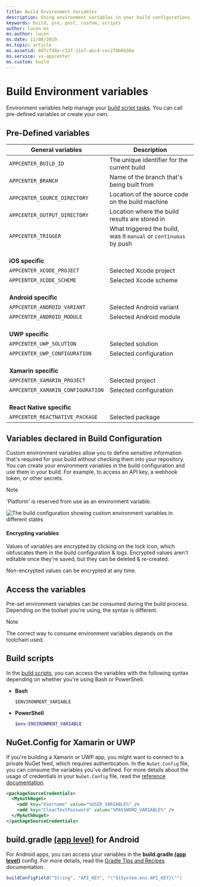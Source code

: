 ```yaml
---
title: Build Environment Variables
description: Using environment variables in your build configurations
keywords: build, pre, post, custom, scripts
author: lucen-ms
ms.author: lucen
ms.date: 11/08/2019
ms.topic: article
ms.assetid: 0d7cfd0a-c317-11e7-abc4-cec278b6b50a
ms.service: vs-appcenter
ms.custom: build
---
```


# Build Environment variables
Environment variables help manage your [build script tasks](~/build/custom/scripts/index.md). You can call pre-defined variables or create your own.

## Pre-Defined variables

| **General variables**             | **Description**                             |
| --------------------------------- | ------------------------------------------- |
| `APPCENTER_BUILD_ID`              | The unique identifier for the current build |
| `APPCENTER_BRANCH`                | Name of the branch that's being built from |
| `APPCENTER_SOURCE_DIRECTORY`      | Location of the source code on the build machine |
| `APPCENTER_OUTPUT_DIRECTORY`      | Location where the build results are stored in |
| `APPCENTER_TRIGGER`               | What triggered the build, was it `manual` or `continuous` by push |
| <br> **iOS specific**             | |
| `APPCENTER_XCODE_PROJECT`         | Selected Xcode project                      |
| `APPCENTER_XCODE_SCHEME`          | Selected Xcode scheme                       |
| <br> **Android specific**         | |
| `APPCENTER_ANDROID_VARIANT`       | Selected Android variant                    |
| `APPCENTER_ANDROID_MODULE`        | Selected Android module                     |
| <br> **UWP specific**             | |
| `APPCENTER_UWP_SOLUTION`          | Selected solution                           |
| `APPCENTER_UWP_CONFIGURATION`     | Selected configuration                      |
| <br> **Xamarin specific**         | |
| `APPCENTER_XAMARIN_PROJECT`       | Selected project                            |
| `APPCENTER_XAMARIN_CONFIGURATION` | Selected configuration                      |
| <br> **React Native specific**    | |
| `APPCENTER_REACTNATIVE_PACKAGE`   | Selected package                            |

[build-scripts-detected]: ~/build/custom/scripts/images/build-scripts-detected.png "Configuration shows detected build scripts"

## Variables declared in Build Configuration

Custom environment variables allow you to define sensitive information that's required for your build without checking them into your repository. You can create your environment variables in the build configuration and use them in your build. For example, to access an API key, a webhook token, or other secrets.

>[!NOTE]
> 'Platform' is reserved from use as an environment variable.

![The build configuration showing custom environment variables in different states](~/build/custom/variables/images/environment-variables.png "Custom environment variables")

#### Encrypting variables
Values of variables are encrypted by clicking on the lock icon, which obfuscates them in the build configuration & logs. Encrypted values aren't editable once they're saved, but they can be deleted & re-created.

Non-encrypted values can be encrypted at any time.

## Access the variables
Pre-set environment variables can be consumed during the build process. Depending on the toolset you're using, the syntax is different.

> [!NOTE]
> The correct way to consume environment variables depends on the toolchain used.

## Build scripts

In the [build scripts](~/build/custom/scripts/index.md), you can access the variables with the following syntax depending on whether you're using Bash or PowerShell.

- **Bash**

    ```shell
    $ENVIRONMENT_VARIABLE
    ```

- **PowerShell**

    ```powershell
    $env:ENVIRONMENT_VARIABLE
    ```

## NuGet.Config for Xamarin or UWP

If you're building a Xamarin or UWP app, you might want to connect to a private NuGet feed, which requires authentication. In the `NuGet.Config` file, you can consume the variables you've defined. For more details about the usage of credentials in your `NuGet.Config` file, read the [reference documentation](/nuget/schema/nuget-config-file#packagesourcecredentials).

```xml
<packageSourceCredentials>
  <MyAuthNuget>
    <add key="Username" value="%USER_VARIABLE%" />
    <add key="ClearTextPassword" value="%PASSWORD_VARIABLE%" />
  </MyAuthNuget>
</packageSourceCredentials>
```

## build.gradle [(app level)](https://developer.android.com/studio/build) for Android

For Android apps, you can access your variables in the **build.gradle [(app level)](https://developer.android.com/studio/build)** config. For more details, read the [Gradle Tips and Recipes](https://developer.android.com/studio/build/gradle-tips.html#share-custom-fields-and-resource-values-with-your-app-code) documentation.

```java
buildConfigField("String", "API_KEY", "\"${System.env.API_KEY}\"")
```

[environment-variables]: ~/build/custom/variables/images/environment-variables.png "Custom environment variables"
